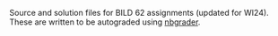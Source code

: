 Source and solution files for BILD 62 assignments (updated for WI24). These are written to be autograded using [nbgrader](https://nbgrader.readthedocs.io/en/stable/).
